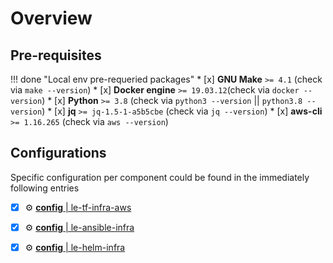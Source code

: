 # Overview

## Pre-requisites

!!! done "Local env pre-requeried packages"
    * [x] **GNU Make** `>= 4.1` (check via `make --version`)
    * [x] **Docker engine** `>= 19.03.12`(check via `docker --version`) 
    * [x] **Python** `>= 3.8` (check via `python3 --version` || `python3.8 --version`) 
    * [x] **jq** `>= jq-1.5-1-a5b5cbe` (check via `jq --version`)
    * [x] **aws-cli** `>= 1.16.265` (check via `aws --version`)

## Configurations
Specific configuration per component could be found in the immediately following entries

* [x] :gear: [**config** | le-tf-infra-aws](../../user-guide/base-configuration/repo-le-tf-infra-aws.md)
* [x] :gear: [**config** | le-ansible-infra](../../user-guide/base-configuration/repo-le-ansible-infra.md)
* [x] :gear: [**config** | le-helm-infra](../../user-guide/base-configuration/repo-le-helm-infra.md)


